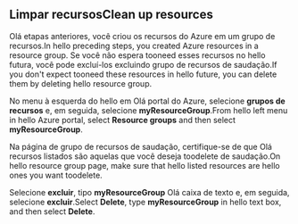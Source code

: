 ## <a name="clean-up-resources"></a><span data-ttu-id="dcf5b-101">Limpar recursos</span><span class="sxs-lookup"><span data-stu-id="dcf5b-101">Clean up resources</span></span>

<span data-ttu-id="dcf5b-102">Olá etapas anteriores, você criou os recursos do Azure em um grupo de recursos.</span><span class="sxs-lookup"><span data-stu-id="dcf5b-102">In hello preceding steps, you created Azure resources in a resource group.</span></span> <span data-ttu-id="dcf5b-103">Se você não espera tooneed esses recursos no hello futura, você pode excluí-los excluindo grupo de recursos de saudação.</span><span class="sxs-lookup"><span data-stu-id="dcf5b-103">If you don't expect tooneed these resources in hello future, you can delete them by deleting hello resource group.</span></span>
 
<span data-ttu-id="dcf5b-104">No menu à esquerda do hello em Olá portal do Azure, selecione **grupos de recursos** e, em seguida, selecione **myResourceGroup**.</span><span class="sxs-lookup"><span data-stu-id="dcf5b-104">From hello left menu in hello Azure portal, select **Resource groups** and then select **myResourceGroup**.</span></span>

<span data-ttu-id="dcf5b-105">Na página de grupo de recursos de saudação, certifique-se de que Olá recursos listados são aquelas que você deseja toodelete de saudação.</span><span class="sxs-lookup"><span data-stu-id="dcf5b-105">On hello resource group page, make sure that hello listed resources are hello ones you want toodelete.</span></span>

<span data-ttu-id="dcf5b-106">Selecione **excluir**, tipo **myResourceGroup** Olá caixa de texto e, em seguida, selecione **excluir**.</span><span class="sxs-lookup"><span data-stu-id="dcf5b-106">Select **Delete**, type **myResourceGroup** in hello text box, and then select **Delete**.</span></span>
